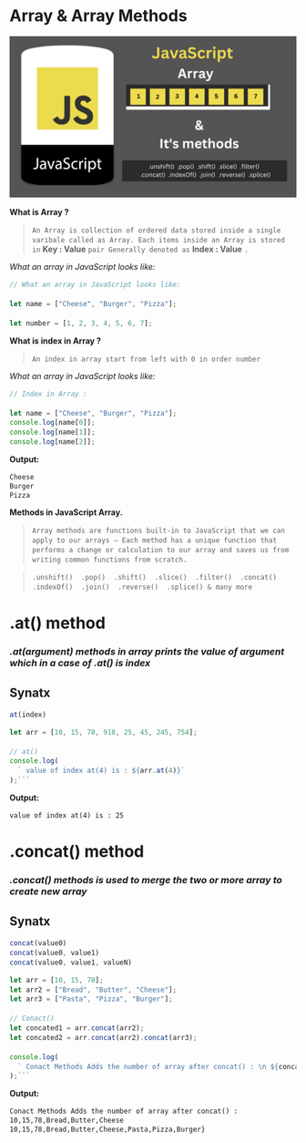 # Array & Array Methods

![Alt](./images/JavaScript.png)

**What is Array ?**

> `An Array is collection of ordered data stored inside a single varibale called as Array. Each items inside an Array is stored in` **Key : Value** `pair Generally denoted as` **Index : Value** `.`

_What an array in JavaScript looks like:_

```javascript
// What an array in JavaScript looks like:

let name = ["Cheese", "Burger", "Pizza"];

let number = [1, 2, 3, 4, 5, 6, 7];
```

**What is index in Array ?**

> `An index in array start from left with 0 in order number `

_What an array in JavaScript looks like:_

```javascript
// Index in Array :

let name = ["Cheese", "Burger", "Pizza"];
console.log[name[0]];
console.log[name[1]];
console.log[name[2]];
```

**Output:**

```
Cheese
Burger
Pizza
```

**Methods in JavaScript Array.**

> `Array methods are functions built-in to JavaScript that we can apply to our arrays — Each method has a unique function that performs a change or calculation to our array and saves us from writing common functions from scratch.`

> `.unshift()  .pop()  .shift()  .slice()  .filter()  .concat()  .indexOf()  .join()  .reverse()  .splice() & many more`

# .at() method

### _.at(argument) methods in array prints the value of argument which in a case of .at() is index_

## Synatx

```javaScript
at(index)
```

````javascript
let arr = [10, 15, 78, 918, 25, 45, 245, 754];

// at()
console.log(
  ` value of index at(4) is : ${arr.at(4)}`
);```
````

**Output:**

```
value of index at(4) is : 25
```

# .concat() method

### _.concat() methods is used to merge the two or more array to create new array_

## Synatx

```javaScript
concat(value0)
concat(value0, value1)
concat(value0, value1, valueN)
```

````javascript
let arr = [10, 15, 78];
let arr2 = ["Bread", "Butter", "Cheese"];
let arr3 = ["Pasta", "Pizza", "Burger"];

// Conact()
let concated1 = arr.concat(arr2);
let concated2 = arr.concat(arr2).concat(arr3);

console.log(
  ` Conact Methods Adds the number of array after concat() : \n ${concated1} \n ${concated2}}`
);```
````

**Output:**

```
Conact Methods Adds the number of array after concat() :
10,15,78,Bread,Butter,Cheese
10,15,78,Bread,Butter,Cheese,Pasta,Pizza,Burger}
```

